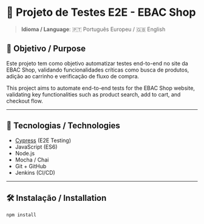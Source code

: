 # 🧪 Projeto de Testes E2E - EBAC Shop

> **Idioma / Language**: 🇵🇹 Português Europeu / 🇬🇧 English

## 📌 Objetivo / Purpose

Este projeto tem como objetivo automatizar testes end-to-end no site da EBAC Shop, validando funcionalidades críticas como busca de produtos, adição ao carrinho e verificação de fluxo de compra.

This project aims to automate end-to-end tests for the EBAC Shop website, validating key functionalities such as product search, add to cart, and checkout flow.

---

## 🚀 Tecnologias / Technologies

- [Cypress](https://www.cypress.io/) (E2E Testing)
- JavaScript (ES6)
- Node.js
- Mocha / Chai
- Git + GitHub
- Jenkins (CI/CD)

---

## 🛠️ Instalação / Installation

```bash
npm install
